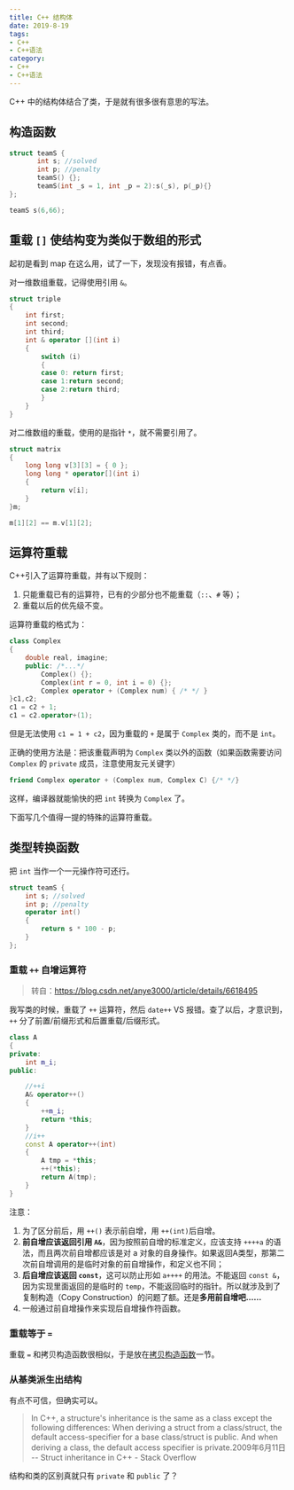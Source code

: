 ```yaml
---
title: C++ 结构体
date: 2019-8-19
tags:
- C++
- C++语法
category:
- C++
- C++语法
---
```


C++ 中的结构体结合了类，于是就有很多很有意思的写法。

## 构造函数

```c++
struct teamS {
       int s; //solved
       int p; //penalty
       teamS() {};
       teamS(int _s = 1, int _p = 2):s(_s), p(_p){}
};

teamS s(6,66);
```

## 重载 `[]` 使结构变为类似于数组的形式

起初是看到 map 在这么用，试了一下，发现没有报错，有点香。

对一维数组重载，记得使用引用 `&`。

```c++
struct triple
{
    int first;
    int second;
    int third;
    int & operator [](int i)
    {
        switch (i)
        {
        case 0: return first;
        case 1:return second;
        case 2:return third;
        }
    }
}
```

对二维数组的重载，使用的是指针 `*`，就不需要引用了。

```c++
struct matrix
{
    long long v[3][3] = { 0 };
    long long * operator[](int i)
    {
        return v[i];
    }
}m;

m[1][2] == m.v[1][2];
```

## 运算符重载

C++引入了运算符重载，并有以下规则：

1. 只能重载已有的运算符，已有的少部分也不能重载（`::`、`#` 等）；
2. 重载以后的优先级不变。

运算符重载的格式为：

```c++
class Complex
{
    double real, imagine;
    public: /*...*/
        Complex() {};
    	Complex(int r = 0, int i = 0) {};
        Complex operator + (Complex num) { /* */ }
}c1,c2;
c1 = c2 + 1;
c1 = c2.operator+(1);
```

但是无法使用 `c1 = 1 + c2`，因为重载的 `+` 是属于 `Complex` 类的，而不是 `int`。  

正确的使用方法是：把该重载声明为 `Complex` 类以外的函数（如果函数需要访问 `Complex` 的 `private` 成员，注意使用友元关键字）

```c++
friend Complex operator + (Complex num, Complex C) {/* */}
```

这样，编译器就能愉快的把 `int` 转换为 `Complex` 了。

下面写几个值得一提的特殊的运算符重载。

## 类型转换函数

把 `int` 当作一个一元操作符可还行。

```c++
struct teamS {
    int s; //solved
    int p; //penalty
    operator int()
    {
        return s * 100 - p;
    }
};
```

### 重载 `++` 自增运算符

> 转自：https://blog.csdn.net/anye3000/article/details/6618495

我写类的时候，重载了 `++` 运算符，然后 `date++` VS 报错。查了以后，才意识到，`++` 分了前置/前缀形式和后置重载/后缀形式。

```c++
class A
{
private:
    int m_i;
public:

    //++i
    A& operator++()
	{
		++m_i;
		return *this;
	}
	//i++
	const A operator++(int)
	{
		A tmp = *this;
		++(*this);
		return A(tmp);
	}
}
```

注意：

1. 为了区分前后，用 `++()` 表示前自增，用 `++(int)`后自增。
2. **前自增应该返回引用 `A&`**，因为按照前自增的标准定义，应该支持 `++++a` 的语法，而且两次前自增都应该是对 a 对象的自身操作。如果返回A类型，那第二次前自增调用的是临时对象的前自增操作，和定义也不同；
3. **后自增应该返回 `const`**，这可以防止形如 `a++++` 的用法。不能返回 `const &`，因为实现里面返回的是临时的 `temp`，不能返回临时的指针。所以就涉及到了复制构造（Copy Construction）的问题了额。还是**多用前自增吧……**
4. 一般通过前自增操作来实现后自增操作符函数。

### 重载等于 `=`

重载 `=` 和拷贝构造函数很相似，于是放在[拷贝构造函数](../class-and-object/#拷贝构造函数)一节。

### 从基类派生出结构

有点不可信，但确实可以。

> In C++, a structure's inheritance is the same as a class except the following differences: When deriving a struct from a class/struct, the default access-specifier for a base class/struct is public. And when deriving a class, the default access specifier is private.2009年6月11日
> -- Struct inheritance in C++ - Stack Overflow

结构和类的区别真就只有 `private` 和 `public` 了？